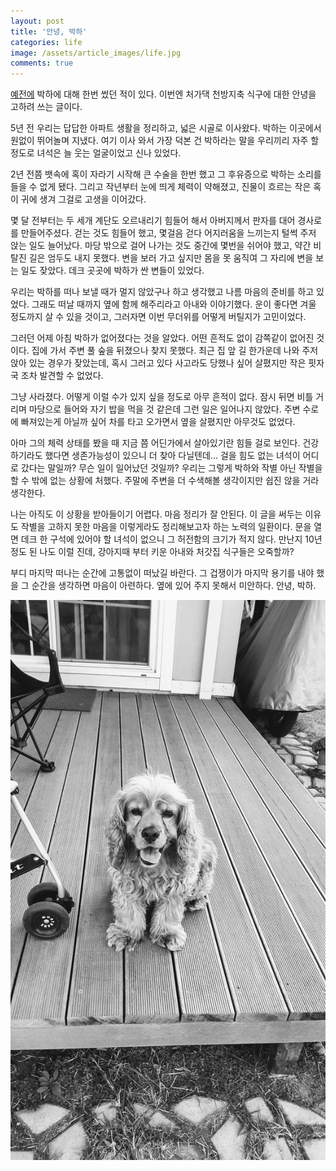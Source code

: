 ```yaml
---
layout: post
title: '안녕, 박하'
categories: life
image: /assets/article_images/life.jpg
comments: true
---
```


[예전에](http://gsong.pe.kr/life/2011/10/05/eb-b0-95-ed-95-98.html) 박하에 대해 한번 썼던 적이 있다. 이번엔 처가댁 천방지축 식구에 대한 안녕을 고하려 쓰는 글이다.

5년 전 우리는 답답한 아파트 생활을 정리하고, 넓은 시골로 이사왔다. 박하는 이곳에서 원없이 뛰어놀며 지냈다. 여기 이사 와서 가장 덕본 건 박하라는 말을 우리끼리 자주 할 정도로 녀석은 늘 웃는 얼굴이었고 신나 있었다.

2년 전쯤 뱃속에 혹이 자라기 시작해 큰 수술을 한번 했고 그 후유증으로 박하는 소리를 들을 수 없게 됐다. 그리고 작년부터 눈에 띄게 체력이 약해졌고, 진물이 흐르는 작은 혹이 귀에 생겨 그걸로 고생을 이어갔다.

몇 달 전부터는 두 세개 계단도 오르내리기 힘들어 해서 아버지께서 판자를 대어 경사로를 만들어주셨다. 걷는 것도 힘들어 했고, 몇걸음 걷다 어지러움을 느끼는지 털썩 주저 앉는 일도 늘어났다. 마당 밖으로 걸어 나가는 것도 중간에 몇번을 쉬어야 했고, 약간 비탈진 길은 엄두도 내지 못했다. 변을 보러 가고 싶지만 몸을 못 움직여 그 자리에 변을 보는 일도 잦았다. 데크 곳곳에 박하가 싼 변들이 있었다.

우리는 박하를 떠나 보낼 때가 멀지 않았구나 하고 생각했고 나름 마음의 준비를 하고 있었다. 그래도 떠날 때까지 옆에 함께 해주리라고 아내와 이야기했다. 운이 좋다면 겨울 정도까지 살 수 있을 것이고, 그러자면 이번 무더위를 어떻게 버틸지가 고민이었다.

그러던 어제 아침 박하가 없어졌다는 것을 알았다. 어떤 흔적도 없이 감쪽같이 없어진 것이다. 집에 가서 주변 풀 숲을 뒤졌으나 찾지 못했다. 최근 집 앞 길 한가운데 나와 주저 앉아 있는 경우가 잦았는데, 혹시 그러고 있다 사고라도 당했나 싶어 살폈지만 작은 핏자국 조차 발견할 수 없었다.

그냥 사라졌다. 어떻게 이럴 수가 있지 싶을 정도로 아무 흔적이 없다. 잠시 뒤면 비틀 거리며 마당으로 들어와 자기 밥을 먹을 것 같은데 그런 일은 일어나지 않았다. 주변 수로에 빠져있는게 아닐까 싶어 차를 타고 오가면서 옆을 살폈지만 아무것도 없었다.

아마 그의 체력 상태를 봤을 때 지금 쯤 어딘가에서 살아있기란 힘들 걸로 보인다. 건강하기라도 했다면 생존가능성이 있으니 더 찾아 다닐텐데... 걸을 힘도 없는 녀석이 어디로 갔다는 말일까? 무슨 일이 일어났던 것일까? 우리는 그렇게 박하와 작별 아닌 작별을 할 수 밖에 없는 상황에 처했다. 주말에 주변을 더 수색해볼 생각이지만 쉽진 않을 거라 생각한다.

나는 아직도 이 상황을 받아들이기 어렵다. 마음 정리가 잘 안된다. 이 글을 써두는 이유도 작별을 고하지 못한 마음을 이렇게라도 정리해보고자 하는 노력의 일환이다. 문을 열면 데크 한 구석에 있어야 할 녀석이 없으니 그 허전함의 크기가 적지 않다. 만난지 10년 정도 된 나도 이럴 진데, 강아지때 부터 키운 아내와 처갓집 식구들은 오죽할까?

부디 마지막 떠나는 순간에 고통없이 떠났길 바란다. 그 겁쟁이가 마지막 용기를 내야 했을 그 순간을 생각하면 마음이 아련하다. 옆에 있어 주지 못해서 미안하다. 안녕, 박하.

![안녕 박하](/assets/images/goodbye_bakha.jpg)

